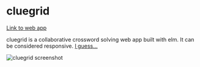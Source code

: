 # cluegrid
[Link to web app](https://cluegrid.chapliboy.com/)

cluegrid is a collaborative crossword solving web app built with elm. It can be considered responsive. [I guess...](https://chapliboy.com/posts/responsive/)

![cluegrid screenshot](https://chapliboy.com/cluegrid/desktop-1.png)

